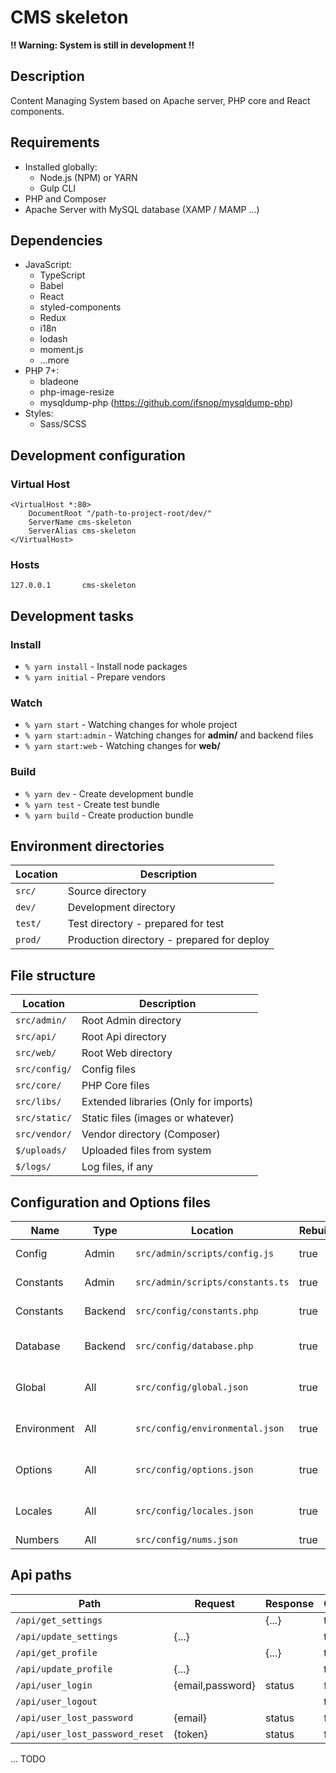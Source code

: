 # CMS skeleton

**!! Warning: System is still in development !!**

## Description
Content Managing System based on Apache server, PHP core and React components.

## Requirements
* Installed globally:
	- Node.js (NPM) or YARN
	- Gulp CLI
* PHP and Composer
* Apache Server with MySQL database (XAMP / MAMP ...)

## Dependencies
* JavaScript:
	- TypeScript
	- Babel
	- React
	- styled-components
	- Redux
	- i18n
	- lodash
	- moment.js
	- ...more
* PHP 7+:
	- bladeone
	- php-image-resize
	- mysqldump-php (https://github.com/ifsnop/mysqldump-php)
* Styles:
	- Sass/SCSS

## Development configuration
### Virtual Host
```
<VirtualHost *:80>
    DocumentRoot "/path-to-project-root/dev/"
    ServerName cms-skeleton
    ServerAlias cms-skeleton
</VirtualHost>
```
### Hosts
```
127.0.0.1		cms-skeleton
```

## Development tasks
### Install
- ``% yarn install`` - Install node packages
- ``% yarn initial`` - Prepare vendors

### Watch
- ``% yarn start`` - Watching changes for whole project
- ``% yarn start:admin`` - Watching changes for **admin/** and backend files
- ``% yarn start:web`` - Watching changes for **web/**

### Build
- ``% yarn dev`` - Create development bundle
- ``% yarn test`` - Create test bundle
- ``% yarn build`` - Create production bundle

## Environment directories

Location | Description
--- | ---
``src/`` | Source directory
``dev/`` | Development directory
``test/`` | Test directory - prepared for test
``prod/`` | Production directory - prepared for deploy

## File structure

Location | Description
--- | ---
``src/admin/`` | Root Admin directory
``src/api/`` | Root Api directory
``src/web/`` | Root Web directory
``src/config/`` | Config files
``src/core/`` | PHP Core files
``src/libs/`` | Extended libraries (Only for imports)
``src/static/`` | Static files (images or whatever)
``src/vendor/`` | Vendor directory (Composer)
``$/uploads/`` | Uploaded files from system
``$/logs/`` | Log files, if any

## Configuration and Options files

Name | Type | Location | Rebuild | Description
--- | --- | --- | --- | ---
Config | Admin | ``src/admin/scripts/config.js`` | true | Config file imports
Constants | Admin | ``src/admin/scripts/constants.ts`` | true | JavaScript Constants
Constants | Backend | ``src/config/constants.php`` | true | PHP Constants
Database | Backend | ``src/config/database.php`` | true | Configuration for Backend databases
Global | All | ``src/config/global.json`` | true | Global configuration file
Environment | All | ``src/config/environmental.json`` | true | Configuration by environment
Options | All | ``src/config/options.json`` | true | Project options object
Locales | All | ``src/config/locales.json`` | true | Locale options object
Numbers | All | ``src/config/nums.json`` | true | ...


## Api paths

Path | Request | Response | CRSF | Description
--- | --- | --- | --- | ---
``/api/get_settings`` |  | {...} | true |
``/api/update_settings`` | {...} |  | true |
``/api/get_profile`` |  | {...} | true |
``/api/update_profile`` | {...} |  | true |
``/api/user_login`` | {email,password} | status | false |
``/api/user_logout`` |  |  | true |
``/api/user_lost_password`` | {email} | status | false |
``/api/user_lost_password_reset`` | {token} | status | false |

... TODO
